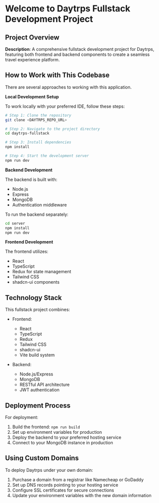 # Welcome to Daytrps Fullstack Development Project

## Project Overview

**Description**: A comprehensive fullstack development project for Daytrps, featuring both frontend and backend components to create a seamless travel experience platform.

## How to Work with This Codebase

There are several approaches to working with this application.

**Local Development Setup**

To work locally with your preferred IDE, follow these steps:

```sh
# Step 1: Clone the repository
git clone <DAYTRPS_REPO_URL>

# Step 2: Navigate to the project directory
cd daytrps-fullstack

# Step 3: Install dependencies
npm install

# Step 4: Start the development server
npm run dev
```

**Backend Development**

The backend is built with:
- Node.js
- Express
- MongoDB
- Authentication middleware

To run the backend separately:

```sh
cd server
npm install
npm run dev
```

**Frontend Development**

The frontend utilizes:
- React
- TypeScript
- Redux for state management
- Tailwind CSS
- shadcn-ui components

## Technology Stack

This fullstack project combines:

- Frontend:
  - React
  - TypeScript
  - Redux
  - Tailwind CSS
  - shadcn-ui
  - Vite build system

- Backend:
  - Node.js/Express
  - MongoDB
  - RESTful API architecture
  - JWT authentication

## Deployment Process

For deployment:

1. Build the frontend: `npm run build`
2. Set up environment variables for production
3. Deploy the backend to your preferred hosting service
4. Connect to your MongoDB instance in production

## Using Custom Domains

To deploy Daytrps under your own domain:

1. Purchase a domain from a registrar like Namecheap or GoDaddy
2. Set up DNS records pointing to your hosting service
3. Configure SSL certificates for secure connections
4. Update your environment variables with the new domain information
